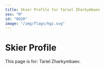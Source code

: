 ```yaml
---
title: Skier Profile for Tariel Zharkymbaev
sex: "M"
id: "8020"
image: "/img/flags/kgz.svg" 
---
```


# Skier Profile

This page is for: Tariel Zharkymbaev.
    